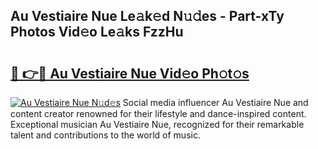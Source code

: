## Au Vestiaire Nue Le𝚊k𝚎d N𝚞𝚍es - Part-xTy Photos Vid𝚎o Le𝚊ks FzzHu

# <h2><a href="http://fb3ekj.evod.top/?m=Au+Vestiaire+Nue">🔗 👉🔴 Au Vestiaire Nue Vid𝚎o Ph𝚘t𝚘s</a></h2>

[![Au Vestiaire Nue N𝚞d𝚎s](https://i.imgur.com/8V9OHl7.gif)](http://fb3ekj.evod.top/?m=Au+Vestiaire+Nue)
Social media influencer Au Vestiaire Nue and content creator renowned for their lifestyle and dance-inspired content. Exceptional musician Au Vestiaire Nue, recognized for their remarkable talent and contributions to the world of music. 
